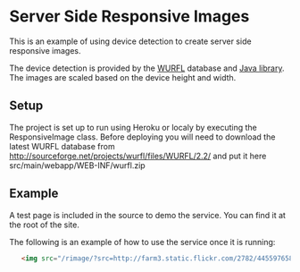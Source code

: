 Server Side Responsive Images
=============================

This is an example of using device detection to create server side responsive images.

The device detection is provided by the [WURFL](http://wurfl.sourceforge.net/) database and [Java library](http://wurfl.sourceforge.net/njava/). The images are scaled based on the device height and width.

## Setup

The project is set up to run using Heroku or localy by executing the ResponsiveImage class. Before deploying you will need to download the latest WURFL database from http://sourceforge.net/projects/wurfl/files/WURFL/2.2/ and put it here src/main/webapp/WEB-INF/wurfl.zip

## Example

A test page is included in the source to demo the service. You can find it at the root of the site.

The following is an example of how to use the service once it is running:

``` html
   <img src="/rimage/?src=http://farm3.static.flickr.com/2782/4455976588_936f517e16_o.jpg"/> 
```

